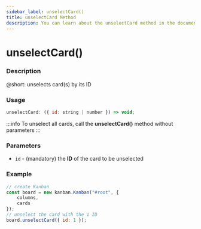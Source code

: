 ```yaml
---
sidebar_label: unselectCard()
title: unselectCard Method
description: You can learn about the unselectCard method in the documentation of the DHTMLX JavaScript Kanban library. Browse developer guides and API reference, try out code examples and live demos, and download a free 30-day evaluation version of DHTMLX Kanban.
---
```


# unselectCard()

### Description

@short: unselects card(s) by its ID

### Usage

~~~jsx {}
unselectCard: ({ id: string | number }) => void;
~~~

:::info
To unselect all cards, call the **unselectCard()** method without parameters
:::

### Parameters

- `id` - (mandatory) the **ID** of the card to be unselected 

### Example

~~~jsx {7}
// create Kanban
const board = new kanban.Kanban("#root", {
	columns,
	cards
});
// unselect the card with the 1 ID
board.unselectCard({ id: 1 });
~~~
